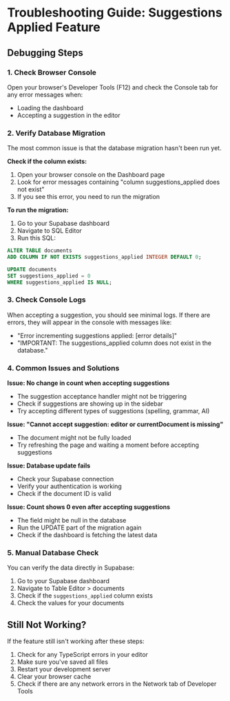 # Troubleshooting Guide: Suggestions Applied Feature

## Debugging Steps

### 1. Check Browser Console
Open your browser's Developer Tools (F12) and check the Console tab for any error messages when:
- Loading the dashboard
- Accepting a suggestion in the editor

### 2. Verify Database Migration
The most common issue is that the database migration hasn't been run yet.

**Check if the column exists:**
1. Open your browser console on the Dashboard page
2. Look for error messages containing "column suggestions_applied does not exist"
3. If you see this error, you need to run the migration

**To run the migration:**
1. Go to your Supabase dashboard
2. Navigate to SQL Editor
3. Run this SQL:
```sql
ALTER TABLE documents 
ADD COLUMN IF NOT EXISTS suggestions_applied INTEGER DEFAULT 0;

UPDATE documents 
SET suggestions_applied = 0 
WHERE suggestions_applied IS NULL;
```

### 3. Check Console Logs
When accepting a suggestion, you should see minimal logs. If there are errors, they will appear in the console with messages like:
- "Error incrementing suggestions applied: [error details]"
- "IMPORTANT: The suggestions_applied column does not exist in the database."

### 4. Common Issues and Solutions

**Issue: No change in count when accepting suggestions**
- The suggestion acceptance handler might not be triggering
- Check if suggestions are showing up in the sidebar
- Try accepting different types of suggestions (spelling, grammar, AI)

**Issue: "Cannot accept suggestion: editor or currentDocument is missing"**
- The document might not be fully loaded
- Try refreshing the page and waiting a moment before accepting suggestions

**Issue: Database update fails**
- Check your Supabase connection
- Verify your authentication is working
- Check if the document ID is valid

**Issue: Count shows 0 even after accepting suggestions**
- The field might be null in the database
- Run the UPDATE part of the migration again
- Check if the dashboard is fetching the latest data

### 5. Manual Database Check
You can verify the data directly in Supabase:
1. Go to your Supabase dashboard
2. Navigate to Table Editor > documents
3. Check if the `suggestions_applied` column exists
4. Check the values for your documents

## Still Not Working?
If the feature still isn't working after these steps:
1. Check for any TypeScript errors in your editor
2. Make sure you've saved all files
3. Restart your development server
4. Clear your browser cache
5. Check if there are any network errors in the Network tab of Developer Tools 